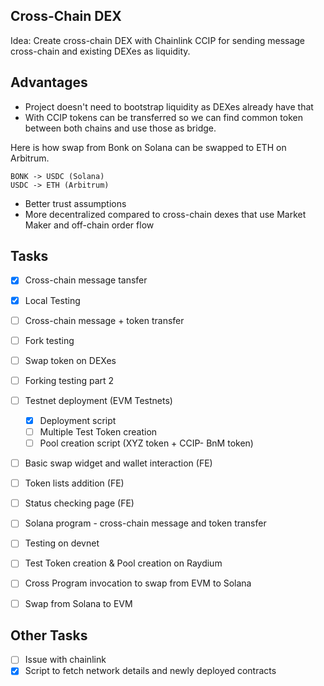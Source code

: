 ## Cross-Chain DEX

Idea: Create cross-chain DEX with Chainlink CCIP for sending message cross-chain and existing DEXes as liquidity.

## Advantages

- Project doesn't need to bootstrap liquidity as DEXes already have that
- With CCIP tokens can be transferred so we can find common token between both chains and use those as bridge. 

Here is how swap from Bonk on Solana can be swapped to ETH on Arbitrum.
```text
BONK -> USDC (Solana)
USDC -> ETH (Arbitrum)
```
- Better trust assumptions
- More decentralized compared to cross-chain dexes that use Market Maker and off-chain order flow

## Tasks

- [x] Cross-chain message tansfer
- [x] Local Testing
- [ ] Cross-chain message + token transfer
- [ ] Fork testing
- [ ] Swap token on DEXes
- [ ] Forking testing part 2
- [ ] Testnet deployment (EVM Testnets)
    - [x] Deployment script
    - [ ] Multiple Test Token creation
    - [ ] Pool creation script (XYZ token + CCIP- BnM token)
- [ ] Basic swap widget and wallet interaction (FE)
- [ ] Token lists addition (FE)
- [ ] Status checking page (FE)
- [ ] Solana program - cross-chain message and token transfer
- [ ] Testing on devnet
- [ ] Test Token creation & Pool creation on Raydium
- [ ] Cross Program invocation to swap from EVM to Solana
- [ ] Swap from Solana to EVM


## Other Tasks
- [ ] Issue with chainlink 
- [x] Script to fetch network details and newly deployed contracts